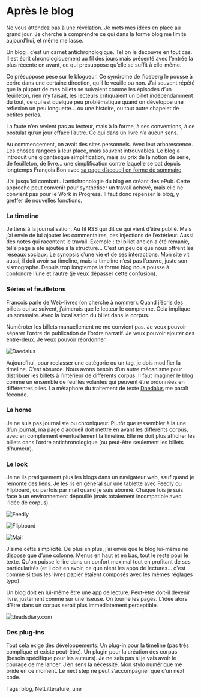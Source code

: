 # Après le blog

Ne vous attendez pas à une révélation. Je mets mes idées en place au grand jour. Je cherche à comprendre ce qui dans la forme blog me limite aujourd’hui, et même me lasse.<span id="more-33311"></span>

Un blog : c’est un carnet antichronologique. Tel on le découvre en tout cas. Il est écrit chronologiquement au fil des jours mais présenté avec l’entrée la plus récente en avant, ce qui présuppose qu’elle se suffit à elle-même.

Ce présupposé pèse sur le blogueur. Ce syndrome de l’iceberg le pousse à écrire dans une certaine direction, qu’il le veuille ou non. J’ai souvent répété que la plupart de mes billets se suivaient comme les épisodes d’un feuilleton, rien n’y faisait, les lecteurs critiquaient un billet indépendamment du tout, ce qui est quelque peu problématique quand on développe une réflexion un peu longuette… ou une histoire, ou tout autre chapelet de petites perles.

La faute n’en revient pas au lecteur, mais à la forme, à ses conventions, à ce postulat qu’un jour efface l’autre. Ce qui dans un livre n’a aucun sens.

Au commencement, on avait des sites personnels. Avec leur arborescence. Les choses rangées à leur place, mais souvent introuvables. Le blog a introduit une gigantesque simplification, mais au prix de la notion de série, de feuilleton, de livre… une simplification contre laquelle se bat depuis longtemps François Bon avec [sa page d’accueil en forme de sommaire](http://www.tierslivre.net/).

J’ai jusqu’ici combattu l’antichronologie du blog en créant des ePub. Cette approche peut convenir pour synthétiser un travail achevé, mais elle ne convient pas pour le Work in Progress. Il faut donc repenser le blog, y greffer de nouvelles fonctions.

### La timeline

Je tiens à la journalisation. Au fil RSS qui dit ce qui vient d’être publié. Mais j’ai envie de lui ajouter les commentaires, ces injections de l’extérieur. Aussi des notes qui racontent le travail. Exemple : tel billet ancien a été remanié, telle page a été ajoutée à la structure… C’est un peu ce que nous offrent les réseaux sociaux. Le synopsis d’une vie et de ses interactions. Mon site vit aussi, il doit avoir sa timeline, mais la timeline n’est pas l’œuvre, juste son sismographe. Depuis trop longtemps la forme blog nous pousse à confondre l’une et l’autre (je veux dépasser cette confusion).

### Séries et feuilletons

François parle de Web-livres (on cherche à nommer). Quand j’écris des billets qui se suivent, j’aimerais que le lecteur le comprenne. Cela implique un sommaire. Avec la localisation du billet dans le corpus.

Numéroter les billets manuellement ne me convient pas. Je veux pouvoir séparer l’ordre de publication de l’ordre narratif. Je veux pouvoir ajouter des entre-deux. Je veux pouvoir réordonner.

![Daedalus](http://blog.tcrouzet.comhttps://tcrouzet.com/images_tc/2013/09/daedalus.jpg)

Aujourd’hui, pour reclasser une catégorie ou un tag, je dois modifier la timeline. C’est absurde. Nous avons besoin d’un autre mécanisme pour distribuer les billets à l’intérieur de différents corpus. Il faut imaginer le blog comme un ensemble de feuilles volantes qui peuvent être ordonnées en différentes piles. La métaphore du traitement de texte [Daedalus](http://daedalusapp.com/) me paraît féconde.

### La home

Je ne suis pas journaliste ou chroniqueur. Plutôt que ressembler à la une d’un journal, ma page d’accueil doit mettre en avant les différents corpus, avec en complément éventuellement la timeline. Elle ne doit plus afficher les billets dans l’ordre antichronologique (ou peut-être seulement les billets d’humeur).

### Le look

Je ne lis pratiquement plus les blogs dans un navigateur web, sauf quand je remonte des liens. Je les lis en général sur une tablette avec Feedly ou Flipboard, ou parfois par mail quand je suis abonné. Chaque fois je suis face à un environnement dépouillé (mais totalement incompatible avec l'idée de corpus).

![Feedly](http://blog.tcrouzet.comhttps://tcrouzet.com/images_tc/2013/09/feedly.jpg)

![Flipboard](http://blog.tcrouzet.comhttps://tcrouzet.com/images_tc/2013/09/flipnoard.jpg)

![Mail](http://blog.tcrouzet.comhttps://tcrouzet.com/images_tc/2013/09/mail.jpg)

J’aime cette simplicité. De plus en plus, j’ai envie que le blog lui-même ne dispose que d’une colonne. Menus en haut et en bas, tout le reste pour le texte. Qu'on puisse le lire dans un confort maximal tout en profitant de ses particularités (et il doit en avoir, ce que nient les apps de lectures... c'est comme si tous les livres papier étaient composés avec les mêmes réglages typo).

Un blog doit en lui-même être une app de lecture. Peut-être doit-il devenir livre, justement comme sur une liseuse. On tourne les pages. L’idée alors d’être dans un corpus serait plus immédiatement perceptible.

![deadsdiary.com](http://blog.tcrouzet.comhttps://tcrouzet.com/images_tc/2013/09/dead.jpg)

### Des plug-ins

Tout cela exige des développements. Un plug-in pour la timeline (pas très compliqué et existe peut-être). Un plugin pour la création des corpus (besoin spécifique pour les auteurs). Je ne sais pas si je vais avoir le courage de me lancer. J’en sens la nécessité. Mon stylo numérique me bride en ce moment. Le next step ne peut s’accompagner que d’un next code.

Tags: blog, NetLittérature, une